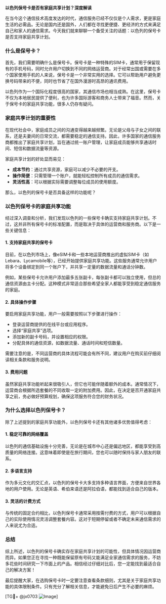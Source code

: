 **以色列保号卡是否有家庭共享计划？深度解读**

在当今这个通信技术高度发达的时代，通信服务已经不仅仅是个人需求，更是家庭生活的必需品。无论是国内还是国外，人们都在寻找更便捷、更经济的方式来满足自己和家人的通信需求。今天我们就来聊聊一个备受关注的话题：以色列的保号卡是否支持家庭共享计划。

### 什么是保号卡？

首先，我们需要明确什么是保号卡。保号卡是一种特殊的SIM卡，通常用于保留现有的手机号码，同时允许用户切换到不同的网络运营商。对于经常出国或需要在多个国家使用手机的人来说，保号卡是一个非常实用的选择。它可以帮助用户避免更换号码带来的不便，同时也节省了在国外漫游时高昂的通讯费用。

以色列作为一个国际化程度很高的国家，其通信市场也相当成熟。在这里，保号卡不仅为本地居民提供了便利，也为许多国际游客和商务人士带来了福音。然而，关于保号卡的家庭共享功能，很多人仍存有疑问。

### 家庭共享计划的重要性

在现代社会中，家庭成员之间的沟通变得越来越频繁。无论是父母与子女之间的联系，还是夫妻间的日常交流，都需要稳定的通信支持。因此，许多国家的通信服务商都推出了家庭共享计划，旨在通过统一账户管理，让家庭成员能够共享通话时间、短信和数据流量等资源。

家庭共享计划的好处显而易见：

- **成本节约**：通过共享资源，家庭可以减少不必要的开支。
- **操作简便**：只需管理一个账户，就能轻松控制所有成员的通信需求。
- **灵活性高**：可以根据实际需要调整每位成员的使用额度。

那么，以色列的保号卡是否具备这样的功能呢？

### 以色列保号卡的家庭共享功能

经过深入调查和分析，我们发现以色列的一些保号卡确实支持家庭共享计划。不过，这并非所有保号卡的标准配置，而是取决于具体的运营商和服务商。以下是一些关键信息：

#### 1. 支持家庭共享的保号卡
目前，在以色列市场上，像eSIM卡和一些本地运营商推出的虚拟SIM卡（如Lebara、Lycamobile等），已经开始提供家庭共享功能。这些服务通常允许用户将多个设备绑定到同一个账户下，并共享一定量的数据流量和通话分钟数。

例如，某些保号卡允许用户添加最多五张副卡，每张副卡都可以独立使用，但总的通信资源由主卡分配。这种模式非常适合那些希望全家人都能享受到稳定通信服务的家庭。

#### 2. 具体操作步骤
要启用家庭共享功能，用户一般需要按照以下步骤进行操作：
- 登录运营商提供的在线平台或应用程序。
- 选择“家庭共享”选项。
- 添加新的副卡号码，并设置相应的权限。
- 分配具体的通信资源，如数据流量、通话时间和短信数量。

需要注意的是，不同运营商的具体流程可能会有所不同，建议用户在购买前仔细阅读相关条款和服务说明。

#### 3. 费用问题
虽然家庭共享功能听起来很吸引人，但它也可能伴随着额外的成本。通常情况下，运营商会根据所选套餐的不同收取一定的附加费用。因此，在决定是否开通家庭共享之前，务必做好预算规划，确保这项服务符合您的财务状况。

### 为什么选择以色列保号卡？

除了上述提到的家庭共享功能外，以色列保号卡还有其他诸多优势值得考虑：

#### 1. 稳定可靠的网络覆盖
以色列的通信基础设施十分完善，无论是在城市中心还是偏远地区，都能享受到高质量的网络连接。这意味着即使是在旅行期间，您也可以随时保持与家人朋友的联系。

#### 2. 多语言支持
作为多元文化的交汇点，以色列的保号卡大多支持多种语言界面，方便来自世界各地的用户使用。无论是英语、希伯来语还是阿拉伯语，都能找到适合自己的版本。

#### 3. 灵活的计费方式
与传统的固定合约相比，以色列保号卡通常采用按需付费的方式，用户可以根据自己的实际使用情况灵活调整套餐内容。这对于短期停留或者不确定未来通信需求的人来说尤为合适。

### 总结

综上所述，以色列的保号卡确实存在家庭共享计划的可能性，但具体情况因运营商而异。如果您正在寻找一种既能保留原有号码又能满足全家通信需求的服务，不妨多花些时间研究一下市面上的产品。相信经过仔细对比后，您一定能找到最适合自己的解决方案！

最后提醒大家，在选购保号卡时一定要注意查看条款细则，尤其是关于家庭共享功能的具体限制条件。只有充分了解相关信息，才能避免日后产生不必要的麻烦。

[TG💪+ @jx0703 ![Image](https://github.com/user-attachments/assets/dbca1d08-cadb-493c-b0ec-ad6f7a83f270)]